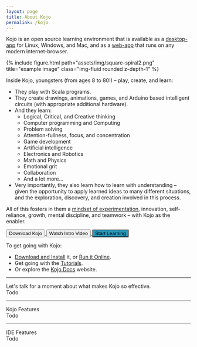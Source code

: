 ```yaml
---
layout: page
title: About Kojo
permalink: /kojo
---
```


Kojo is an open source learning environment that is available as a [desktop-app](/kojo-download) for Linux, Windows, and Mac, and as a [web-app](http://ikojo.in) that runs on any modern internet-browser.

<div class="float-right">
  {% include figure.html path="assets/img/square-spiral2.png" title="example image" class="img-fluid rounded z-depth-1" %}
</div>

Inside Kojo, youngsters (from ages 8 to 80!) – play, create, and learn:
* They play with Scala programs.
* They create drawings, animations, games, and Arduino based intelligent circuits (with appropriate additional hardware).
* And they learn:
  * Logical, Critical, and Creative thinking
  * Computer programming and Computing
  * Problem solving
  * Attention-fullness, focus, and concentration
  * Game development
  * Artificial intelligence
  * Electronics and Robotics
  * Math and Physics
  * Emotional grit
  * Collaboration
  * And a lot more...
* Very importantly, they also learn how to learn with understanding – given the opportunity to apply learned ideas to many different situations, and the exploration, discovery, and creation involved in this process.

All of this fosters in them a [mindset of experimentation](http://ikojo.in), innovation, self-reliance, growth, mental discipline, and teamwork – with Kojo as the enabler.

<div class="row m-5">
  <a href="/kojo-download">
    <button type="button" class="btn btn-primary theme-btn-bg">Download Kojo</button>
  </a>

  <a href="https://vimeo.com/469464682">
    <button type="button" class="btn btn-primary theme-btn-bg">Watch Intro Video</button>
  </a>

  <a href="https://docs.kogics.net/modules/modules-index.html">
    <button type="button" class="btn btn-primary" style="background-color: #2698BA;">Start Learning</button>
  </a>
</div>

To get going with Kojo:

* [Download and Install](/kojo-download) it, or [Run it Online](http://ikojo.in).
* Get going with the [Tutorials](https://docs.kogics.net/tutorials-index.html).
* Or explore the [Kojo Docs](http://docs.kogics.net/) website.

---

Let's talk for a moment about what makes Kojo so effective.  
Todo

---

Kojo Features  
Todo

----

IDE Features  
Todo

